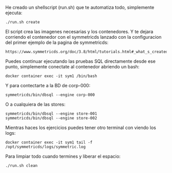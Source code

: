 He creado un shellscript (run.sh) que te automatiza todo, simplemente ejecuta:

	./run.sh create

El script crea las imagenes necesarias y los contenedores. Y te dejara corriendo el contenedor
con el symmetricds lanzado con la configuracion del primer ejemplo de la pagina de symmetricds:

	https://www.symmetricds.org/doc/3.8/html/tutorials.html#_what_s_created

Puedes continuar ejecutando las pruebas SQL directamente desde ese punto, simplemente conectate
al contenedor abriendo un bash:

	docker container exec -it sym1 /bin/bash
	
Y para contectarte a la BD de corp-000:

	symmetricds/bin/dbsql --engine corp-000

O a cualquiera de las stores:

	symmetricds/bin/dbsql --engine store-001
	symmetricds/bin/dbsql --engine store-002

Mientras haces los ejercicios puedes tener otro terminal con viendo los logs:

	docker container exec -it sym1 tail -f /opt/symmetricds/logs/symmetric.log

Para limpiar todo cuando termines y liberar el espacio:

	./run.sh clean

